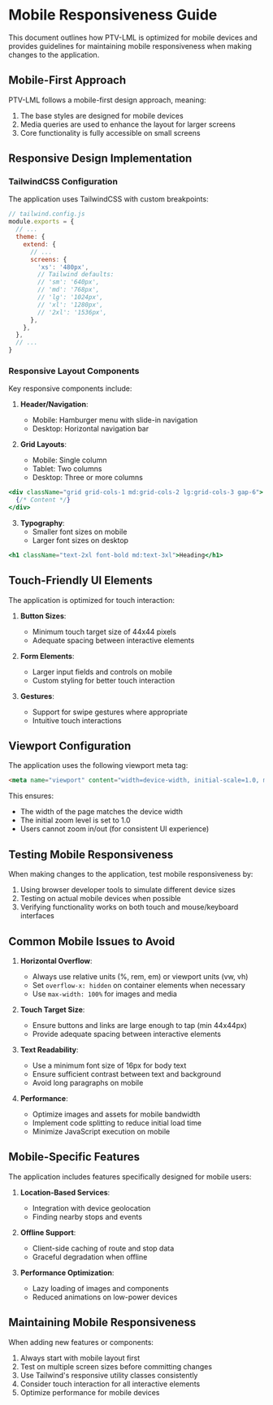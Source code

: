# Mobile Responsiveness Guide

This document outlines how PTV-LML is optimized for mobile devices and provides guidelines for maintaining mobile responsiveness when making changes to the application.

## Mobile-First Approach

PTV-LML follows a mobile-first design approach, meaning:

1. The base styles are designed for mobile devices
2. Media queries are used to enhance the layout for larger screens
3. Core functionality is fully accessible on small screens

## Responsive Design Implementation

### TailwindCSS Configuration

The application uses TailwindCSS with custom breakpoints:

```javascript
// tailwind.config.js
module.exports = {
  // ...
  theme: {
    extend: {
      // ...
      screens: {
        'xs': '480px',
        // Tailwind defaults:
        // 'sm': '640px',
        // 'md': '768px',
        // 'lg': '1024px',
        // 'xl': '1280px',
        // '2xl': '1536px',
      },
    },
  },
  // ...
}
```

### Responsive Layout Components

Key responsive components include:

1. **Header/Navigation**:
   - Mobile: Hamburger menu with slide-in navigation
   - Desktop: Horizontal navigation bar

2. **Grid Layouts**:
   - Mobile: Single column
   - Tablet: Two columns
   - Desktop: Three or more columns

```jsx
<div className="grid grid-cols-1 md:grid-cols-2 lg:grid-cols-3 gap-6">
  {/* Content */}
</div>
```

3. **Typography**:
   - Smaller font sizes on mobile
   - Larger font sizes on desktop

```jsx
<h1 className="text-2xl font-bold md:text-3xl">Heading</h1>
```

## Touch-Friendly UI Elements

The application is optimized for touch interaction:

1. **Button Sizes**:
   - Minimum touch target size of 44x44 pixels
   - Adequate spacing between interactive elements

2. **Form Elements**:
   - Larger input fields and controls on mobile
   - Custom styling for better touch interaction

3. **Gestures**:
   - Support for swipe gestures where appropriate
   - Intuitive touch interactions

## Viewport Configuration

The application uses the following viewport meta tag:

```html
<meta name="viewport" content="width=device-width, initial-scale=1.0, maximum-scale=1.0, user-scalable=no" />
```

This ensures:
- The width of the page matches the device width
- The initial zoom level is set to 1.0
- Users cannot zoom in/out (for consistent UI experience)

## Testing Mobile Responsiveness

When making changes to the application, test mobile responsiveness by:

1. Using browser developer tools to simulate different device sizes
2. Testing on actual mobile devices when possible
3. Verifying functionality works on both touch and mouse/keyboard interfaces

## Common Mobile Issues to Avoid

1. **Horizontal Overflow**:
   - Always use relative units (%, rem, em) or viewport units (vw, vh)
   - Set `overflow-x: hidden` on container elements when necessary
   - Use `max-width: 100%` for images and media

2. **Touch Target Size**:
   - Ensure buttons and links are large enough to tap (min 44x44px)
   - Provide adequate spacing between interactive elements

3. **Text Readability**:
   - Use a minimum font size of 16px for body text
   - Ensure sufficient contrast between text and background
   - Avoid long paragraphs on mobile

4. **Performance**:
   - Optimize images and assets for mobile bandwidth
   - Implement code splitting to reduce initial load time
   - Minimize JavaScript execution on mobile

## Mobile-Specific Features

The application includes features specifically designed for mobile users:

1. **Location-Based Services**:
   - Integration with device geolocation
   - Finding nearby stops and events

2. **Offline Support**:
   - Client-side caching of route and stop data
   - Graceful degradation when offline

3. **Performance Optimization**:
   - Lazy loading of images and components
   - Reduced animations on low-power devices

## Maintaining Mobile Responsiveness

When adding new features or components:

1. Always start with mobile layout first
2. Test on multiple screen sizes before committing changes
3. Use Tailwind's responsive utility classes consistently
4. Consider touch interaction for all interactive elements
5. Optimize performance for mobile devices

